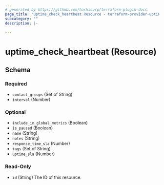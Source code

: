 ```yaml
---
# generated by https://github.com/hashicorp/terraform-plugin-docs
page_title: "uptime_check_heartbeat Resource - terraform-provider-uptime"
subcategory: ""
description: |-
  
---
```


# uptime_check_heartbeat (Resource)





<!-- schema generated by tfplugindocs -->
## Schema

### Required

- `contact_groups` (Set of String)
- `interval` (Number)

### Optional

- `include_in_global_metrics` (Boolean)
- `is_paused` (Boolean)
- `name` (String)
- `notes` (String)
- `response_time_sla` (Number)
- `tags` (Set of String)
- `uptime_sla` (Number)

### Read-Only

- `id` (String) The ID of this resource.


